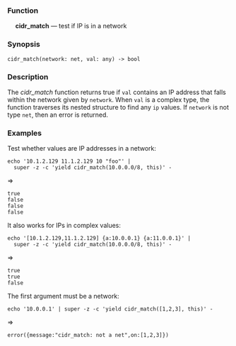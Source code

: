 ### Function

&emsp; **cidr_match** &mdash; test if IP is in a network

### Synopsis

```
cidr_match(network: net, val: any) -> bool
```

### Description

The _cidr_match_ function returns true if `val` contains an IP address that
falls within the network given by `network`.  When `val` is a complex type, the
function traverses its nested structure to find any `ip` values.
If `network` is not type `net`, then an error is returned.

### Examples

Test whether values are IP addresses in a network:
```mdtest-command
echo '10.1.2.129 11.1.2.129 10 "foo"' |
  super -z -c 'yield cidr_match(10.0.0.0/8, this)' -
```
=>
```mdtest-output
true
false
false
false
```
It also works for IPs in complex values:

```mdtest-command
echo '[10.1.2.129,11.1.2.129] {a:10.0.0.1} {a:11.0.0.1}' |
  super -z -c 'yield cidr_match(10.0.0.0/8, this)' -
```
=>
```mdtest-output
true
true
false
```

The first argument must be a network:
```mdtest-command
echo '10.0.0.1' | super -z -c 'yield cidr_match([1,2,3], this)' -
```
=>
```mdtest-output
error({message:"cidr_match: not a net",on:[1,2,3]})
```

